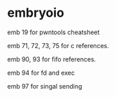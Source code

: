 # embryoio

emb 19 for pwntools cheatsheet

emb 71, 72, 73, 75 for c references.

emb 90, 93 for fifo references.

emb 94 for fd and exec&#x20;

emb 97 for singal sending
